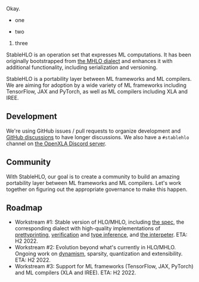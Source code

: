 Okay.

+ one
- two
1. three

StableHLO is an operation set that expresses ML computations. It has been
originally bootstrapped from
[the MHLO dialect](https://github.com/tensorflow/mlir-hlo#meta-hlo-dialect-mhlo)
and enhances it with additional functionality, including serialization and
versioning.

StableHLO is a portability layer between ML frameworks and ML compilers.
We are aiming for adoption by a wide variety of ML frameworks including
TensorFlow, JAX and PyTorch, as well as ML compilers including XLA and IREE.

## Development
We're using GitHub issues / pull requests to organize development and
[GitHub discussions](https://github.com/orgs/openxla/discussions/categories/stablehlo)
to have longer discussions. We also have a `#stablehlo`
channel on [the OpenXLA Discord server](https://discord.gg/PeWUTaecrA).

## Community

With StableHLO, our goal is to create a community to build an amazing
portability layer between ML frameworks and ML compilers. Let's work together
on figuring out the appropriate governance to make this happen.

## Roadmap

* Workstream #1: Stable version of HLO/MHLO, including
  [the spec](https://github.com/openxla/stablehlo/labels/Spec),
  the corresponding dialect with high-quality implementations of
  [prettyprinting](https://github.com/openxla/stablehlo/labels/Prettyprinting),
  [verification](https://github.com/openxla/stablehlo/labels/Verification) and
  [type inference](https://github.com/openxla/stablehlo/labels/Type%20inference),
  and [the interpeter](https://github.com/openxla/stablehlo/labels/Interpreter).
  ETA: H2 2022.
* Workstream #2: Evolution beyond what's currently in HLO/MHLO.
  Ongoing work on [dynamism](https://github.com/openxla/stablehlo/labels/Dynamism),
  sparsity, quantization and extensibility. ETA: H2 2022.
* Workstream #3: Support for ML frameworks (TensorFlow, JAX, PyTorch) and
  ML compilers (XLA and IREE). ETA: H2 2022.
